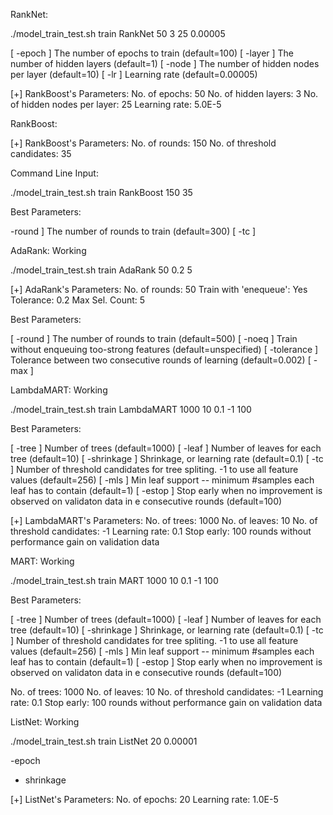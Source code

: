 
RankNet:

./model_train_test.sh train RankNet 50 3 25 0.00005

[ -epoch <T> ]  The number of epochs to train (default=100)
[ -layer <layer> ]  The number of hidden layers (default=1)
[ -node <node> ]  The number of hidden nodes per layer (default=10)
[ -lr <rate> ]  Learning rate (default=0.00005)

[+] RankBoost's Parameters:
No. of epochs: 50
No. of hidden layers: 3
No. of hidden nodes per layer: 25
Learning rate: 5.0E-5


RankBoost:

[+] RankBoost's Parameters:
No. of rounds: 150
No. of threshold candidates: 35

Command Line Input:

./model_train_test.sh train RankBoost 150 35

Best Parameters:

 -round <T> ] The number of rounds to train (default=300)
  [ -tc <k> ]

AdaRank: Working

./model_train_test.sh train AdaRank 50 0.2 5

[+] AdaRank's Parameters:
No. of rounds: 50
Train with 'enequeue': Yes
Tolerance: 0.2
Max Sel. Count: 5

Best Parameters:

  [ -round <T> ]  The number of rounds to train (default=500)
  [ -noeq ] Train without enqueuing too-strong features (default=unspecified)
  [ -tolerance <t> ]  Tolerance between two consecutive rounds of learning (default=0.002)
  [ -max <times> ]


LambdaMART: Working

./model_train_test.sh train LambdaMART 1000 10 0.1 -1 100

Best Parameters:

  [ -tree <t> ] Number of trees (default=1000)
  [ -leaf <l> ] Number of leaves for each tree (default=10)
  [ -shrinkage <factor> ] Shrinkage, or learning rate (default=0.1)
  [ -tc <k> ] Number of threshold candidates for tree spliting. -1 to use all feature values (default=256)
  [ -mls <n> ]  Min leaf support -- minimum #samples each leaf has to contain (default=1)
  [ -estop <e> ]  Stop early when no improvement is observed on validaton data in e consecutive rounds (default=100)

[+] LambdaMART's Parameters:
No. of trees: 1000
No. of leaves: 10
No. of threshold candidates: -1
Learning rate: 0.1
Stop early: 100 rounds without performance gain on validation data


MART: Working

./model_train_test.sh train MART 1000 10 0.1 -1 100

Best Parameters:

  [ -tree <t> ] Number of trees (default=1000)
  [ -leaf <l> ] Number of leaves for each tree (default=10)
  [ -shrinkage <factor> ] Shrinkage, or learning rate (default=0.1)
  [ -tc <k> ] Number of threshold candidates for tree spliting. -1 to use all feature values (default=256)
  [ -mls <n> ]  Min leaf support -- minimum #samples each leaf has to contain (default=1)
  [ -estop <e> ]  Stop early when no improvement is observed on validaton data in e consecutive rounds (default=100)

No. of trees: 1000
No. of leaves: 10
No. of threshold candidates: -1
Learning rate: 0.1
Stop early: 100 rounds without performance gain on validation data


ListNet: Working

./model_train_test.sh train ListNet 20 0.00001

-epoch
- shrinkage

[+] ListNet's Parameters:
No. of epochs: 20
Learning rate: 1.0E-5




